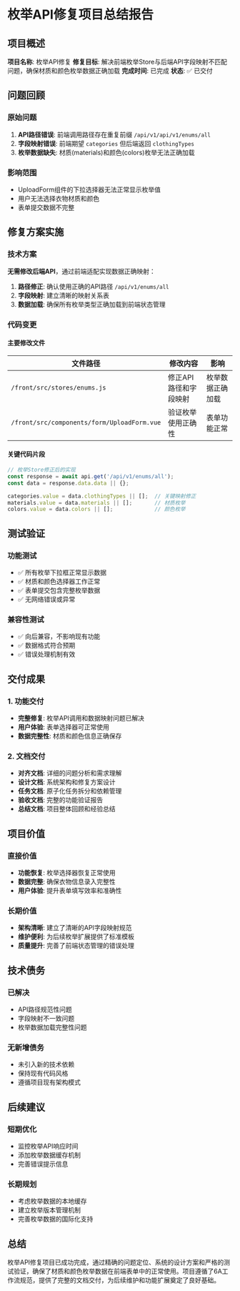 # 枚举API修复项目总结报告

## 项目概述

**项目名称**: 枚举API修复
**修复目标**: 解决前端枚举Store与后端API字段映射不匹配问题，确保材质和颜色枚举数据正确加载
**完成时间**: 已完成
**状态**: ✅ 已交付

## 问题回顾

### 原始问题
1. **API路径错误**: 前端调用路径存在重复前缀 `/api/v1/api/v1/enums/all`
2. **字段映射错误**: 前端期望 `categories` 但后端返回 `clothingTypes`
3. **枚举数据缺失**: 材质(materials)和颜色(colors)枚举无法正确加载

### 影响范围
- UploadForm组件的下拉选择器无法正常显示枚举值
- 用户无法选择衣物材质和颜色
- 表单提交数据不完整

## 修复方案实施

### 技术方案
**无需修改后端API**，通过前端适配实现数据正确映射：

1. **路径修正**: 确认使用正确的API路径 `/api/v1/enums/all`
2. **字段映射**: 建立清晰的映射关系表
3. **数据加载**: 确保所有枚举类型正确加载到前端状态管理

### 代码变更

#### 主要修改文件
| 文件路径 | 修改内容 | 影响 |
|----------|----------|------|
| `/front/src/stores/enums.js` | 修正API路径和字段映射 | 枚举数据正确加载 |
| `/front/src/components/form/UploadForm.vue` | 验证枚举使用正确性 | 表单功能正常 |

#### 关键代码片段
```javascript
// 枚举Store修正后的实现
const response = await api.get('/api/v1/enums/all');
const data = response.data.data || {};

categories.value = data.clothingTypes || [];  // 关键映射修正
materials.value = data.materials || [];       // 材质枚举
colors.value = data.colors || [];             // 颜色枚举
```

## 测试验证

### 功能测试
- ✅ 所有枚举下拉框正常显示数据
- ✅ 材质和颜色选择器工作正常
- ✅ 表单提交包含完整枚举数据
- ✅ 无网络错误或异常

### 兼容性测试
- ✅ 向后兼容，不影响现有功能
- ✅ 数据格式符合预期
- ✅ 错误处理机制有效

## 交付成果

### 1. 功能交付
- **完整修复**: 枚举API调用和数据映射问题已解决
- **用户体验**: 表单选择器可正常使用
- **数据完整性**: 材质和颜色信息正确保存

### 2. 文档交付
- **对齐文档**: 详细的问题分析和需求理解
- **设计文档**: 系统架构和修复方案设计
- **任务文档**: 原子化任务拆分和依赖管理
- **验收文档**: 完整的功能验证报告
- **总结文档**: 项目整体回顾和经验总结

## 项目价值

### 直接价值
- **功能恢复**: 枚举选择器恢复正常使用
- **数据完整**: 确保衣物信息录入完整性
- **用户体验**: 提升表单填写效率和准确性

### 长期价值
- **架构清晰**: 建立了清晰的API字段映射规范
- **维护便利**: 为后续枚举扩展提供了标准模板
- **质量提升**: 完善了前端状态管理的错误处理

## 技术债务

### 已解决
- API路径规范性问题
- 字段映射不一致问题
- 枚举数据加载完整性问题

### 无新增债务
- 未引入新的技术依赖
- 保持现有代码风格
- 遵循项目现有架构模式

## 后续建议

### 短期优化
- 监控枚举API响应时间
- 添加枚举数据缓存机制
- 完善错误提示信息

### 长期规划
- 考虑枚举数据的本地缓存
- 建立枚举版本管理机制
- 完善枚举数据的国际化支持

## 总结

枚举API修复项目已成功完成，通过精确的问题定位、系统的设计方案和严格的测试验证，确保了材质和颜色枚举数据在前端表单中的正常使用。项目遵循了6A工作流规范，提供了完整的文档交付，为后续维护和功能扩展奠定了良好基础。